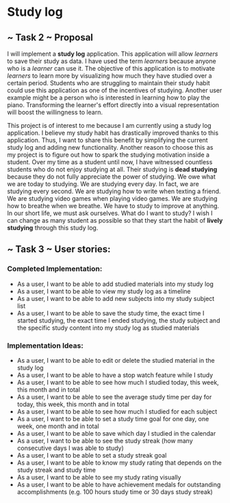 # Study log

## ~ Task 2 ~ Proposal
<T>I will implement a **study log** application. This application will 
allow *learners* to save their study as data.
I have used the term *learners* because anyone who is a *learner*
can use it.
<T>The objective of this application is to motivate
*learners* to learn more by visualizing how much they have studied 
over a certain period. Students who are struggling to maintain their
study habit could use this application as one of the incentives of studying. 
Another user example might be a
person who is interested in learning how to play the piano. Transforming the learner's
effort directly into a visual representation will boost the willingness to
learn. 


<T>This project is of interest to me because I am currently using a
study log application. I believe my study habit has drastically 
improved thanks to this application. Thus, I want to share 
this benefit by simplifying the current study log and adding new functionality. 
Another reason to choose this as my project is to figure out how to 
spark the studying motivation inside a student. Over my time as a student 
until now, I have witnessed countless students who do not enjoy studying at all. 
Their studying is **dead studying** because they do not fully appreciate the 
power of studying. We owe what we are today to studying. 
We are studying every day. In fact, we are studying every second. 
We are studying how to write when texting a friend. We are
studying video games when playing video games. We are studying 
how to breathe when we breathe. We have to study to improve at anything.
In our short life, we must ask ourselves. What do I want to study? 
I wish I can change as many student as possible so that they start the 
habit of **lively studying** through this study log.

## ~ Task 3 ~ User stories:

### Completed Implementation:
- As a user, I want to be able to add studied materials into my study log
- As a user, I want to be able to view my study log as a timeline
- As a user, I want to be able to add new subjects into my study subject list
- As a user, I want to be able to save the study time, the exact time I started studying, the exact time I ended
studying, the study subject and the specific study content into my study log as studied materials

### Implementation Ideas:
- As a user, I want to be able to edit or delete the studied material in the study log
- As a user, I want to be able to have a stop watch feature while I study
- As a user, I want to be able to see how much I studied today, this week, this month and in total
- As a user, I want to be able to see the average study time per day for today, this week, this month and in total
- As a user, I want to be able to see how much I studied for each subject
- As a user, I want to be able to set a study time goal for one day, one week, one month and in total
- As a user, I want to be able to save which day I studied in the calendar
- As a user, I want to be able to see the study streak (how many consecutive days I was able to study)
- As a user, I want to be able to set a study streak goal 
- As a user, I want to be able to know my study rating that depends on the study streak and study time 
- As a user, I want to be able to see my study rating visually
- As a user, I want to be able to have achievement medals for outstanding accomplishments (e.g. 100 hours study time or 30 days
  study streak)
